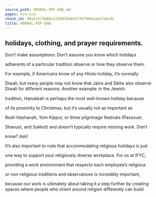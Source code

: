 ```yaml
---
source_path: H06N4L-PDF-ENG.md
pages: n/a-n/a
chunk_id: 00a515f3b86a331893bb8d37347905ea6e7a4c02
title: H06N4L-PDF-ENG
---
```

## holidays, clothing, and prayer requirements.

Don’t make assumptions: Don’t assume you know which holidays

adherents of a particular tradition observe or how they observe them.

For example, if Americans know of any Hindu holiday, it’s normally

Diwali, but many people may not know that Jains and Sikhs also observe Diwali for diﬀerent reasons. Another example: in the Jewish

tradition, Hanukkah is perhaps the most well-known holiday because

of its proximity to Christmas, but it’s usually not as important as

Rosh Hashanah, Yom Kippur, or three pilgrimage festivals (Passover,

Shavuot, and Sukkot) and doesn’t typically require missing work. Don’t

know? Ask!

It’s also important to note that accommodating religious holidays is just

one way to support your religiously diverse workplace. For us at IFYC,

providing a work environment that respects each employee’s religious

or non-religious traditions and observances is incredibly important,

because our work is ultimately about taking it a step further by creating spaces where people who orient around religion diﬀerently can build
